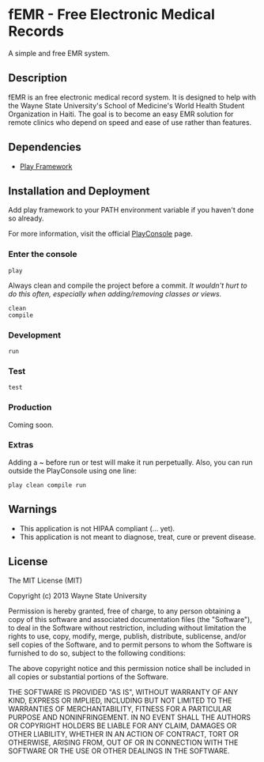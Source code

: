 # fEMR - Free Electronic Medical Records

A simple and free EMR system.

## Description

fEMR is an free electronic medical record system. It is designed to help with the Wayne State University's School of Medicine's World Health Student Organization in Haiti. The goal is to become an easy EMR solution for remote clinics who depend on speed and ease of use rather than features.

## Dependencies

* [Play Framework](http://www.playframework.com/)

## Installation and Deployment

Add play framework to your PATH environment variable if you haven't done so already.

For more information, visit the official [PlayConsole](http://www.playframework.com/documentation/2.1.x/PlayConsole) page.

### Enter the console
    play

Always clean and compile the project before a commit. *It wouldn't hurt to do this often, especially when adding/removing classes or views.*

    clean
    compile

### Development

    run

### Test

    test

### Production

Coming soon.

### Extras

Adding a ~ before run or test will make it run perpetually. Also, you can run outside the PlayConsole using one line:

    play clean compile run

## Warnings

* This application is not HIPAA compliant (... yet).
* This application is not meant to diagnose, treat, cure or prevent disease.

## License

The MIT License (MIT)

Copyright (c) 2013 Wayne State University

Permission is hereby granted, free of charge, to any person obtaining a copy of
this software and associated documentation files (the "Software"), to deal in
the Software without restriction, including without limitation the rights to
use, copy, modify, merge, publish, distribute, sublicense, and/or sell copies of
the Software, and to permit persons to whom the Software is furnished to do so,
subject to the following conditions:

The above copyright notice and this permission notice shall be included in all
copies or substantial portions of the Software.

THE SOFTWARE IS PROVIDED "AS IS", WITHOUT WARRANTY OF ANY KIND, EXPRESS OR
IMPLIED, INCLUDING BUT NOT LIMITED TO THE WARRANTIES OF MERCHANTABILITY, FITNESS
FOR A PARTICULAR PURPOSE AND NONINFRINGEMENT. IN NO EVENT SHALL THE AUTHORS OR
COPYRIGHT HOLDERS BE LIABLE FOR ANY CLAIM, DAMAGES OR OTHER LIABILITY, WHETHER
IN AN ACTION OF CONTRACT, TORT OR OTHERWISE, ARISING FROM, OUT OF OR IN
CONNECTION WITH THE SOFTWARE OR THE USE OR OTHER DEALINGS IN THE SOFTWARE.

